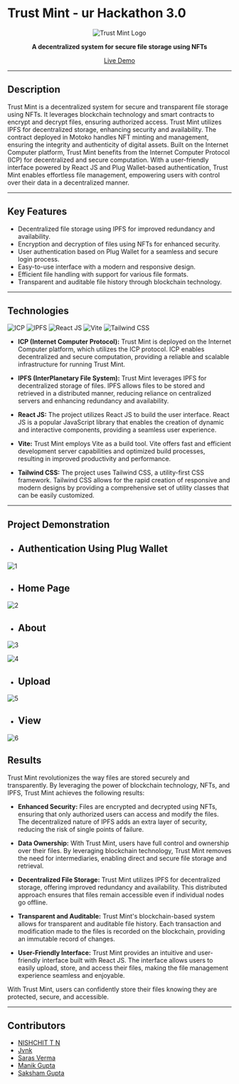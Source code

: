 # Trust Mint - ur Hackathon 3.0

<div align="center">
  <img src="https://flowbite.com/docs/images/logo.svg" alt="Trust Mint Logo">
</div>

<p align="center">
  <strong>A decentralized system for secure file storage using NFTs</strong>
</p>

<p align="center">
  <a href="https://www.trustmint-demo.com">Live Demo</a> 
 
---

## Description

Trust Mint is a decentralized system for secure and transparent file storage using NFTs. It leverages blockchain technology and smart contracts to encrypt and decrypt files, ensuring authorized access. Trust Mint utilizes IPFS for decentralized storage, enhancing security and availability. The contract deployed in Motoko handles NFT minting and management, ensuring the integrity and authenticity of digital assets. Built on the Internet Computer platform, Trust Mint benefits from the Internet Computer Protocol (ICP) for decentralized and secure computation. With a user-friendly interface powered by React JS and Plug Wallet-based authentication, Trust Mint enables effortless file management, empowering users with control over their data in a decentralized manner.

---

## Key Features

- Decentralized file storage using IPFS for improved redundancy and availability.
- Encryption and decryption of files using NFTs for enhanced security.
- User authentication based on Plug Wallet for a seamless and secure login process.
- Easy-to-use interface with a modern and responsive design.
- Efficient file handling with support for various file formats.
- Transparent and auditable file history through blockchain technology.

---

## Technologies


![ICP](https://img.shields.io/badge/ICP-Internet%20Computer%20Protocol-orange)
![IPFS](https://img.shields.io/badge/IPFS-Decentralized%20Storage-brightgreen)
![React JS](https://img.shields.io/badge/React%20JS-User%20Interface-blue)
![Vite](https://img.shields.io/badge/Vite-Build%20Tool-yellow)
![Tailwind CSS](https://img.shields.io/badge/Tailwind%20CSS-Responsive%20Design-blueviolet)


- **ICP (Internet Computer Protocol):** Trust Mint is deployed on the Internet Computer platform, which utilizes the ICP protocol. ICP enables decentralized and secure computation, providing a reliable and scalable infrastructure for running Trust Mint.

- **IPFS (InterPlanetary File System):** Trust Mint leverages IPFS for decentralized storage of files. IPFS allows files to be stored and retrieved in a distributed manner, reducing reliance on centralized servers and enhancing redundancy and availability.

- **React JS:** The project utilizes React JS to build the user interface. React JS is a popular JavaScript library that enables the creation of dynamic and interactive components, providing a seamless user experience.

- **Vite:** Trust Mint employs Vite as a build tool. Vite offers fast and efficient development server capabilities and optimized build processes, resulting in improved productivity and performance.

- **Tailwind CSS:** The project uses Tailwind CSS, a utility-first CSS framework. Tailwind CSS allows for the rapid creation of responsive and modern designs by providing a comprehensive set of utility classes that can be easily customized.


---

## Project Demonstration 

- ## Authentication Using Plug Wallet




![1](https://github.com/nishhdgop/TrustMintDAO/assets/114461220/e7887782-005b-4449-a858-c02693caf6ad)



- ## Home Page

![2](https://github.com/nishhdgop/TrustMintDAO/assets/114461220/525450ee-74f1-49dd-97a4-b96908ae7b4f)




- ## About 


![3](https://github.com/nishhdgop/TrustMintDAO/assets/114461220/6caf0e78-1b63-423e-849c-f2f70caf8913)

![4](https://github.com/nishhdgop/TrustMintDAO/assets/114461220/4caa26c6-f6ea-4fcd-b75c-2840992dbc42)


- ## Upload 

![5](https://github.com/nishhdgop/TrustMintDAO/assets/114461220/6a1d61f3-de46-4874-b36f-d5a0e1f8105b)



- ## View

![6](https://github.com/nishhdgop/TrustMintDAO/assets/114461220/c02bacc2-8e1c-4ef8-bfe0-d4be3f4c9f0d)




## Results

Trust Mint revolutionizes the way files are stored securely and transparently. By leveraging the power of blockchain technology, NFTs, and IPFS, Trust Mint achieves the following results:

- **Enhanced Security:** Files are encrypted and decrypted using NFTs, ensuring that only authorized users can access and modify the files. The decentralized nature of IPFS adds an extra layer of security, reducing the risk of single points of failure.

- **Data Ownership:** With Trust Mint, users have full control and ownership over their files. By leveraging blockchain technology, Trust Mint removes the need for intermediaries, enabling direct and secure file storage and retrieval.

- **Decentralized File Storage:** Trust Mint utilizes IPFS for decentralized storage, offering improved redundancy and availability. This distributed approach ensures that files remain accessible even if individual nodes go offline.

- **Transparent and Auditable:** Trust Mint's blockchain-based system allows for transparent and auditable file history. Each transaction and modification made to the files is recorded on the blockchain, providing an immutable record of changes.

- **User-Friendly Interface:** Trust Mint provides an intuitive and user-friendly interface built with React JS. The interface allows users to easily upload, store, and access their files, making the file management experience seamless and enjoyable.

With Trust Mint, users can confidently store their files knowing they are protected, secure, and accessible.

---

## Contributors

- [NISHCHIT T N](https://github.com/nishhdgop)
- [Jvnk](https://github.com/jayavibhavnk)
- [Saras Verma](https://github.com/sarasverma)
- [Manik Gupta](https://github.com/manik-18)
- [Saksham Gupta](https://github.com/Saksham-Gupta-24)



